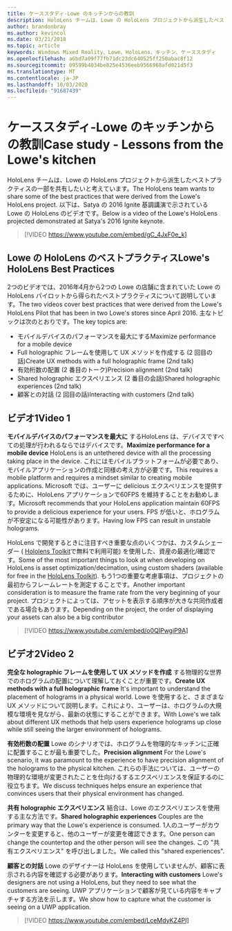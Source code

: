 ```yaml
---
title: ケーススタディ-Lowe のキッチンからの教訓
description: HoloLens チームは、Lowe の HoloLens プロジェクトから派生したベストプラクティスの一部を共有したいと考えています。
author: brandonbray
ms.author: kevincol
ms.date: 03/21/2018
ms.topic: article
keywords: Windows Mixed Reality、Lowe、HoloLens、キッチン、ケーススタディ
ms.openlocfilehash: a6bd7a09f77fb71dc23dc640525ff250abac8f12
ms.sourcegitcommit: 09599b4034be825e4536eeb9566968afd021d5f3
ms.translationtype: MT
ms.contentlocale: ja-JP
ms.lasthandoff: 10/03/2020
ms.locfileid: "91687439"
---
```

# <a name="case-study---lessons-from-the-lowes-kitchen"></a><span data-ttu-id="d81a3-104">ケーススタディ-Lowe のキッチンからの教訓</span><span class="sxs-lookup"><span data-stu-id="d81a3-104">Case study - Lessons from the Lowe's kitchen</span></span>

<span data-ttu-id="d81a3-105">HoloLens チームは、Lowe の HoloLens プロジェクトから派生したベストプラクティスの一部を共有したいと考えています。</span><span class="sxs-lookup"><span data-stu-id="d81a3-105">The HoloLens team wants to share some of the best practices that were derived from the Lowe's HoloLens project.</span></span> <span data-ttu-id="d81a3-106">以下は、Satya の 2016 Ignite 基調講演で示されている Lowe の HoloLens のビデオです。</span><span class="sxs-lookup"><span data-stu-id="d81a3-106">Below is a video of the Lowe's HoloLens projected demonstrated at Satya's 2016 Ignite keynote.</span></span>
<br>
>[!VIDEO https://www.youtube.com/embed/gC_4JxF0e_k]

## <a name="lowes-hololens-best-practices"></a><span data-ttu-id="d81a3-107">Lowe の HoloLens のベストプラクティス</span><span class="sxs-lookup"><span data-stu-id="d81a3-107">Lowe's HoloLens Best Practices</span></span>

<span data-ttu-id="d81a3-108">2つのビデオでは、2016年4月から2つの Lowe の店舗に含まれていた Lowe の HoloLens パイロットから得られたベストプラクティスについて説明しています。</span><span class="sxs-lookup"><span data-stu-id="d81a3-108">The two videos cover best practices that were derived from the Lowe's HoloLens Pilot that has been in two Lowe's stores since April 2016.</span></span> <span data-ttu-id="d81a3-109">主なトピックは次のとおりです。</span><span class="sxs-lookup"><span data-stu-id="d81a3-109">The key topics are:</span></span>
* <span data-ttu-id="d81a3-110">モバイルデバイスのパフォーマンスを最大にする</span><span class="sxs-lookup"><span data-stu-id="d81a3-110">Maximize performance for a mobile device</span></span>
* <span data-ttu-id="d81a3-111">Full holographic フレームを使用して UX メソッドを作成する (2 回目の話)</span><span class="sxs-lookup"><span data-stu-id="d81a3-111">Create UX methods with a full holographic frame (2nd talk)</span></span>
* <span data-ttu-id="d81a3-112">有効桁数の配置 (2 番目のトーク)</span><span class="sxs-lookup"><span data-stu-id="d81a3-112">Precision alignment (2nd talk)</span></span>
* <span data-ttu-id="d81a3-113">Shared holographic エクスペリエンス (2 番目の会話)</span><span class="sxs-lookup"><span data-stu-id="d81a3-113">Shared holographic experiences (2nd talk)</span></span>
* <span data-ttu-id="d81a3-114">顧客との対話 (2 回目の話)</span><span class="sxs-lookup"><span data-stu-id="d81a3-114">Interacting with customers (2nd talk)</span></span>

## <a name="video-1"></a><span data-ttu-id="d81a3-115">ビデオ1</span><span class="sxs-lookup"><span data-stu-id="d81a3-115">Video 1</span></span>

<span data-ttu-id="d81a3-116">**モバイルデバイスのパフォーマンスを最大に** するHoloLens は、デバイスですべての処理が行われるならではデバイスです。</span><span class="sxs-lookup"><span data-stu-id="d81a3-116">**Maximize performance for a mobile device** HoloLens is an untethered device with all the processing taking place in the device.</span></span> <span data-ttu-id="d81a3-117">これにはモバイルプラットフォームが必要であり、モバイルアプリケーションの作成と同様の考え方が必要です。</span><span class="sxs-lookup"><span data-stu-id="d81a3-117">This requires a mobile platform and requires a mindset similar to creating mobile applications.</span></span> <span data-ttu-id="d81a3-118">Microsoft では、ユーザーに delicious エクスペリエンスを提供するために、HoloLens アプリケーションで60FPS を維持することをお勧めします。</span><span class="sxs-lookup"><span data-stu-id="d81a3-118">Microsoft recommends that your HoloLens application maintain 60FPS to provide a delicious experience for your users.</span></span> <span data-ttu-id="d81a3-119">FPS が低いと、ホログラムが不安定になる可能性があります。</span><span class="sxs-lookup"><span data-stu-id="d81a3-119">Having low FPS can result in unstable holograms.</span></span>

<span data-ttu-id="d81a3-120">HoloLens で開発するときに注目すべき重要な点のいくつかは、カスタムシェーダー ( [Hololens Toolkit](https://github.com/Microsoft/HoloToolkit-Unity)で無料で利用可能) を使用した、資産の最適化/確認です。</span><span class="sxs-lookup"><span data-stu-id="d81a3-120">Some of the most important things to look at when developing on HoloLens is asset optimization/decimation, using custom shaders (available for free in the [HoloLens Toolkit](https://github.com/Microsoft/HoloToolkit-Unity)).</span></span> <span data-ttu-id="d81a3-121">もう1つの重要な考慮事項は、プロジェクトの最初からフレームレートを測定することです。</span><span class="sxs-lookup"><span data-stu-id="d81a3-121">Another important consideration is to measure the frame rate from the very beginning of your project.</span></span> <span data-ttu-id="d81a3-122">プロジェクトによっては、アセットを表示する順序が大きな共同作成者である場合もあります。</span><span class="sxs-lookup"><span data-stu-id="d81a3-122">Depending on the project, the order of displaying your assets can also be a big contributor</span></span>
<br>
>[!VIDEO https://www.youtube.com/embed/o0QIPwgiP9A]

## <a name="video-2"></a><span data-ttu-id="d81a3-123">ビデオ2</span><span class="sxs-lookup"><span data-stu-id="d81a3-123">Video 2</span></span>

<span data-ttu-id="d81a3-124">**完全な holographic フレームを使用して UX メソッドを作成** する物理的な世界でのホログラムの配置について理解しておくことが重要です。</span><span class="sxs-lookup"><span data-stu-id="d81a3-124">**Create UX methods with a full holographic frame** It's important to understand the placement of holograms in a physical world.</span></span> <span data-ttu-id="d81a3-125">Lowe を使用すると、さまざまな UX メソッドについて説明します。これにより、ユーザーは、ホログラムの大規模な環境を見ながら、最新の状態にすることができます。</span><span class="sxs-lookup"><span data-stu-id="d81a3-125">With Lowe's we talk about different UX methods that help users experience holograms up close while still seeing the larger environment of holograms.</span></span>

<span data-ttu-id="d81a3-126">**有効桁数の配置** Lowe のシナリオでは、ホログラムを物理的なキッチンに正確に配置することが最も重要でした。</span><span class="sxs-lookup"><span data-stu-id="d81a3-126">**Precision alignment** For the Lowe's scenario, it was paramount to the experience to have precision alignment of the holograms to the physical kitchen.</span></span> <span data-ttu-id="d81a3-127">これらの手法については、ユーザーの物理的な環境が変更されたことを仕向けるするエクスペリエンスを保証するのに役立ちます。</span><span class="sxs-lookup"><span data-stu-id="d81a3-127">We discuss techniques helps ensure an experience that convinces users that their physical environment has changed.</span></span>

<span data-ttu-id="d81a3-128">**共有 holographic エクスペリエンス** 結合は、Lowe のエクスペリエンスを使用する主な方法です。</span><span class="sxs-lookup"><span data-stu-id="d81a3-128">**Shared holographic experiences** Couples are the primary way that the Lowe's experience is consumed.</span></span> <span data-ttu-id="d81a3-129">1人のユーザーがカウンターを変更すると、他のユーザーが変更を確認できます。</span><span class="sxs-lookup"><span data-stu-id="d81a3-129">One person can change the countertop and the other person will see the changes.</span></span> <span data-ttu-id="d81a3-130">この "共有エクスペリエンス" を呼び出しました。</span><span class="sxs-lookup"><span data-stu-id="d81a3-130">We called this "shared experiences".</span></span>

<span data-ttu-id="d81a3-131">**顧客との対話** Lowe のデザイナーは HoloLens を使用していませんが、顧客に表示される内容を確認する必要があります。</span><span class="sxs-lookup"><span data-stu-id="d81a3-131">**Interacting with customers** Lowe's designers are not using a HoloLens, but they need to see what the customers are seeing.</span></span> <span data-ttu-id="d81a3-132">UWP アプリケーションで顧客が見ている内容をキャプチャする方法を示します。</span><span class="sxs-lookup"><span data-stu-id="d81a3-132">We show how to capture what the customer is seeing on a UWP application.</span></span>
<br>
>[!VIDEO https://www.youtube.com/embed/LceMdyKZ4PI]
